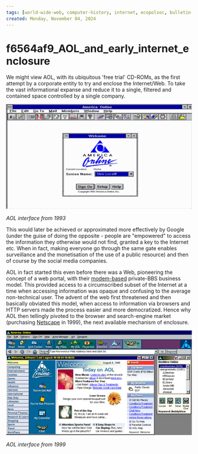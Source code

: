 ```yaml
---
tags: [world-wide-web, computer-history, internet, ecopolsoc, bulletin-boards]
created: Monday, November 04, 2024
---
```


# f6564af9_AOL_and_early_internet_enclosure

We might view AOL, with its ubiquitous 'free trial' CD-ROMs, as the first
attempt by a corporate entity to try and enclose the Internet/Web. To take the
vast informational expanse and reduce it to a single, filtered and contained
space controlled by a single company.

![Early AOL interface](static/aol-on-windows.jpg)

_AOL interface from 1993_

This would later be achieved or approximated more effectively by Google (under
the guise of doing the opposite - people are "empowered" to access the
information they otherwise would not find, granted a key to the Internet etc.
When in fact, making everyone go through the same gate enables surveillance and
the monetisation of the use of a public resource) and then of course by the
social media companies.

AOL in fact started this even before there was a Web, pioneering the concept of
a web portal, with their [modem-based](cfbef1c4_web_precursors.md) private-BBS
business model. This provided access to a circumscribed subset of the Internet
at a time when accessing information was opaque and confusing to the average
non-technical user. The advent of the web first threatened and then basically
obviated this model, when access to information via browsers and HTTP servers
made the process easier and more democratized. Hence why AOL then tellingly
pivoted to the browser and search-engine market (purchasing
[Netscape](c301a0b3-1d8_Mosaic_Netscape_and_Browser_Wars.md) in 1999), the next
available mechanism of enclosure.

![AOL homepage](static/aol-original.jpg)

_AOL interface from 1999_
